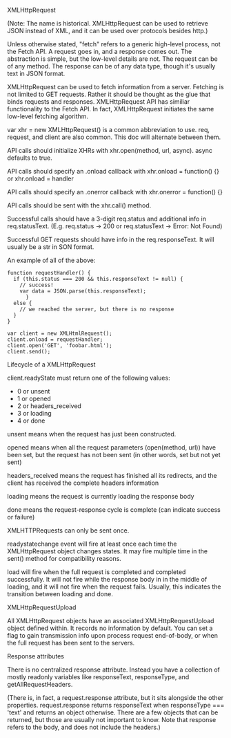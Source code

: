 XMLHttpRequest

(Note: The name is historical. XMLHttpRequest can be used to retrieve JSON instead of XML, and it can be used over protocols besides http.)

Unless otherwise stated, "fetch" refers to a generic high-level process, not the Fetch API. A request goes in, and a response comes out. The abstraction is simple, but the low-level details are not. The request can be of any method. The response can be of any data type, though it's usually text in JSON format.

XMLHttpRequest can be used to fetch information from a server. Fetching is not limited to GET requests. Rather it should be thought as the glue that binds requests and responses. XMLHttpRequest API has similiar functionality to the Fetch API. In fact, XMLHttpRequest initiates the same low-level fetching algorithm.

var xhr = new XMLHttpRequest() is a common abbreviation to use. req, request, and client are also common. This doc will alternate between them.

API calls should initialize XHRs with xhr.open(method, url, async). async defaults to true. 

API calls should specify an .onload callback with xhr.onload = function() {} or xhr.onload = handler

API calls should specify an .onerror callback with xhr.onerror = function() {}

API calls should be sent with the xhr.call() method.

Successful calls should have a 3-digit req.status and additional info in req.statusText. (E.g. req.status -> 200 or req.statusText -> Error: Not Found)

Successful GET requests should have info in the req.responseText. It will usually be a str  in SON format.

An example of all of the above:

    function requestHandler() {
      if (this.status === 200 && this.responseText != null) {
        // success!
        var data = JSON.parse(this.responseText);
          }
      else {
        // we reached the server, but there is no response
      }
    }
    
    var client = new XMLHtmlRequest();
    client.onload = requestHandler;
    client.open('GET', 'foobar.html');
    client.send();

Lifecycle of a XMLHttpRequest

client.readyState must return one of the following values:

- 0 or unsent
- 1 or opened
- 2 or headers_received
- 3 or loading
- 4 or done

unsent means when the request has just been constructed.

opened means when all the request parameters (open(method, url)) have been set, but the request has not been sent (in other words, set but not yet sent)

headers_received means the request has finished all its redirects, and the client has received the complete headers information

loading means the request is currently loading the response body

done means the request-response cycle is complete (can indicate success or failure)

XMLHTTPRequests can only be sent once. 

readystatechange event will fire at least once each time the XMLHttpRequest object changes states. It may fire multiple time in the sent() method for compatibility reasons.

load will fire when the full request is completed and completed successfully. It will not fire while the response body in in the middle of loading, and it will not fire when the request fails. Usually, this indicates the transition between loading and done.

XMLHttpRequestUpload

All XMLHttpRequest objects have an associated XMLHttpRequestUpload object defined within. It records no information by default. You can set a flag to gain transmission info upon process request end-of-body, or when the full request has been sent to the servers.

Response attributes

There is no centralized response attribute. Instead you have a collection of mostly readonly variables like responseText, responseType, and getAllRequestHeaders.

(There is, in fact, a request.response attribute, but it sits alongside the other properties. request.response returns responseText when responseType === 'text' and returns an object otherwise. There are a few objects that can be returned, but those are usually not important to know. Note that response refers to the body, and does not include the headers.)
